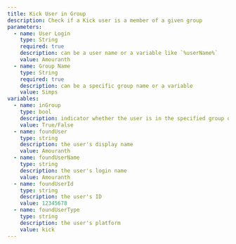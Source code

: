 ```yaml
---
title: Kick User in Group
description: Check if a Kick user is a member of a given group
parameters:
  - name: User Login
    type: String
    required: true
    description: can be a user name or a variable like `%userName%`
    value: Amouranth
  - name: Group Name
    type: String
    required: true
    description: can be a specific group name or a variable
    value: Simps
variables:
  - name: inGroup
    type: bool
    description: indicator whether the user is in the specified group or not
    value: True/False
  - name: foundUser
    type: string
    description: the user's display name
    value: Amouranth
  - name: foundUserName
    type: string
    description: the user's login name
    value: Amouranth
  - name: foundUserId
    type: string
    description: the user's ID
    value: 12345678
  - name: foundUserType
    type: string
    description: the user's platform
    value: kick
---
```

